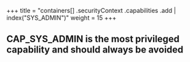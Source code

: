 +++
title = "containers[] .securityContext .capabilities .add | index(\"SYS_ADMIN\")"
weight = 15
+++

## CAP_SYS_ADMIN is the most privileged capability and should always be avoided
